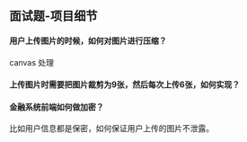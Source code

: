 ## 面试题-项目细节

#### 用户上传图片的时候，如何对图片进行压缩？

canvas 处理

#### 上传图片时需要把图片裁剪为9张，然后每次上传6张，如何实现？



#### 金融系统前端如何做加密？

比如用户信息都是保密，如何保证用户上传的图片不泄露。

